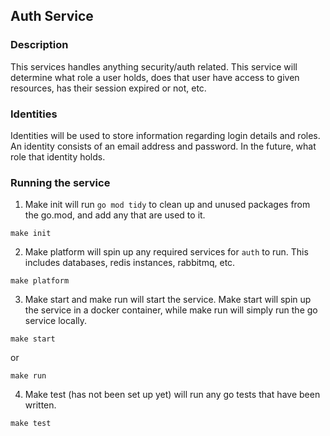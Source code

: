 ## Auth Service

### Description

This services handles anything security/auth related. This service will determine what role a user holds, does that user have access to given resources, has their session expired or not, etc.

### Identities

Identities will be used to store information regarding login details and roles. An identity consists of an email address and password. In the future, what role that identity holds.

### Running the service

1. Make init will run `go mod tidy` to clean up and unused packages from the go.mod, and add any that are used to it.
```shell 
make init
```

2. Make platform will spin up any required services for `auth` to run. This includes databases, redis instances, rabbitmq, etc.
```shell
make platform
```

3. Make start and make run will start the service. Make start will spin up the service in a docker container, while make run will simply run the go service locally.

```shell
make start
``` 
or 
```shell 
make run
```

4. Make test (has not been set up yet) will run any go tests that have been written.
``` shell
make test
```
